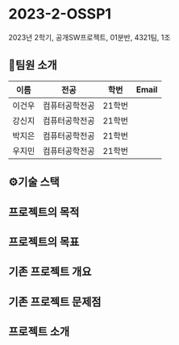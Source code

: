 
# 2023-2-OSSP1
2023년 2학기, 공개SW프로젝트, 01분반, 4321팀, 1조

## 👋팀원 소개
|이름|전공|학번|Email|
|:-:|:-:|:-:|:-:|
|이건우|컴퓨터공학전공|21학번||
|강신지|컴퓨터공학전공|21학번||
|박지은|컴퓨터공학전공|21학번||
|우지민|컴퓨터공학전공|21학번||

## ⚙️기술 스택

## 프로젝트의 목적

## 프로젝트의 목표

## 기존 프로젝트 개요

## 기존 프로젝트 문제점

## 프로젝트 소개
